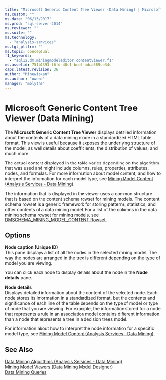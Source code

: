 ```yaml
---
title: "Microsoft Generic Content Tree Viewer (Data Mining) | Microsoft Docs"
ms.custom: ""
ms.date: "06/13/2017"
ms.prod: "sql-server-2014"
ms.reviewer: ""
ms.suite: ""
ms.technology: 
  - "analysis-services"
ms.tgt_pltfrm: ""
ms.topic: conceptual
f1_keywords: 
  - "sql12.dm.miningmodeleditor.contentviewer.f1"
ms.assetid: 751b4393-f6fd-48c1-bcef-bdca589ce34c
caps.latest.revision: 36
author: "Minewiskan"
ms.author: "owend"
manager: "mblythe"
---
```

# Microsoft Generic Content Tree Viewer (Data Mining)
  The **Microsoft Generic Content Tree Viewer** displays detailed information about the contents of a data mining mode in a standardized HTML table format. This view is useful because it exposes the underlying structure of the model, as well details about coefficients, the distribution of values, and much more.  
  
 The actual content displayed in the table varies depending on the algorithm that was used and might include columns, rules, properties, attributes, nodes, and formulas. For more information about model content, and how to interpret the information for each model type, see [Mining Model Content &#40;Analysis Services - Data Mining&#41;](data-mining/mining-model-content-analysis-services-data-mining.md).  
  
 The information that is displayed in the viewer uses a common structure that is based on the content schema rowset for mining models. The content schema rowset is a generic framework for storing patterns, statistics, and other contents of a data mining model. For a list of the columns in the data mining schema rowset for mining models, see [DMSCHEMA_MINING_MODEL_CONTENT Rowset](schema-rowsets/data-mining/dmschema-mining-model-content-rowset.md).  
  
## Options  
 **Node caption (Unique ID)**  
 This pane displays a list of all the nodes in the selected mining model. The way the nodes are arranged in the tree is different depending on the type of model you are viewing.  
  
 You can click each node to display details about the node in the **Node details** pane.  
  
 **Node details**  
 Displays detailed information about the content of the selected node. Each node stores its information in a standardized format, but the contents and significance of each line of the table depends on the type of model or type of node that you are viewing. For example, the information stored for a node that represents a rule in an association model contains different information than a node that represents a tree in a decision trees model.  
  
 For information about how to interpret the node information for a specific model type, see [Mining Model Content &#40;Analysis Services - Data Mining&#41;](data-mining/mining-model-content-analysis-services-data-mining.md).  
  
## See Also  
 [Data Mining Algorithms &#40;Analysis Services - Data Mining&#41;](data-mining/data-mining-algorithms-analysis-services-data-mining.md)   
 [Mining Model Viewers &#40;Data Mining Model Designer&#41;](mining-model-viewers-data-mining-model-designer.md)   
 [Data Mining Queries](data-mining/data-mining-queries.md)  
  
  